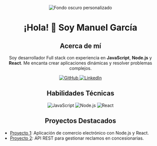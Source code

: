 <!-- Encabezado principal con estilo -->
<p align="center">
  <img src="https://via.placeholder.com/800x300/000000/FFFFFF?text=Tu+contenido+aquí" alt="Fondo oscuro personalizado">
</p>

<h1 align="center">¡Hola! 👋 Soy Manuel García</h1>

<!-- Información personal -->
<h2 align="center">Acerca de mí</h2>
<p align="center">
  Soy desarrollador Full stack con experiencia en <strong>JavaScript</strong>, <strong>Node.js</strong> y <strong>React</strong>. Me encanta crear aplicaciones dinámicas y resolver problemas complejos.
</p>

<!-- Iconos y enlaces -->
<p align="center">
  <a href="https://github.com/Manuelgarcia1">
    <img src="https://img.shields.io/badge/GitHub-181717?style=for-the-badge&logo=github&logoColor=white" alt="GitHub">
  </a>
  <a href="https://www.linkedin.com/in/usuario123/">
    <img src="https://img.shields.io/badge/LinkedIn-0077B5?style=for-the-badge&logo=linkedin&logoColor=white" alt="LinkedIn">
  </a>
</p>

<!-- Habilidades -->
<h2 align="center">Habilidades Técnicas</h2>
<p align="center">
  <img src="https://img.shields.io/badge/JavaScript-F7DF1E?style=for-the-badge&logo=javascript&logoColor=black" alt="JavaScript">
  <img src="https://img.shields.io/badge/Node.js-339933?style=for-the-badge&logo=nodedotjs&logoColor=white" alt="Node.js">
  <img src="https://img.shields.io/badge/React-61DAFB?style=for-the-badge&logo=react&logoColor=black" alt="React">
</p>

<!-- Proyectos destacados -->
<h2 align="center">Proyectos Destacados</h2>
<ul>
  <li>
    <a href="https://github.com/usuario123/proyecto1">Proyecto 1</a>: Aplicación de comercio electrónico con Node.js y React.
  </li>
  <li>
    <a href="https://github.com/usuario123/proyecto2">Proyecto 2</a>: API REST para gestionar reclamos en concesionarias.
  </li>
</ul>
